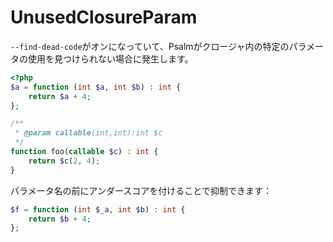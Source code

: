 # UnusedClosureParam
`--find-dead-code`がオンになっていて、Psalmがクロージャ内の特定のパラメータの使用を見つけられない場合に発生します。

```php
<?php
$a = function (int $a, int $b) : int {
    return $a + 4;
};

/**
 * @param callable(int,int):int $c
 */
function foo(callable $c) : int {
    return $c(2, 4);
}
```

パラメータ名の前にアンダースコアを付けることで抑制できます：

```php
$f = function (int $_a, int $b) : int {
    return $b + 4;
};
```
